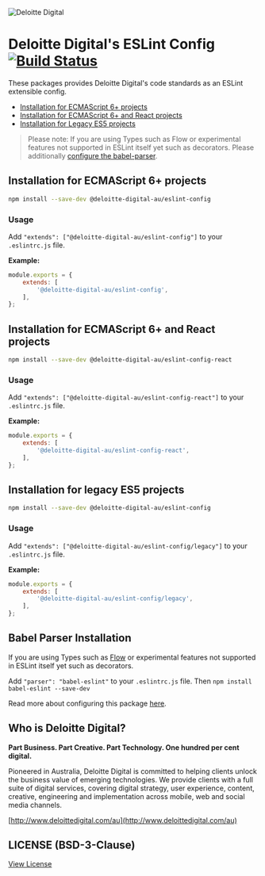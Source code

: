 ![Deloitte Digital](https://raw.githubusercontent.com/DeloitteDigitalAPAC/eslint-config-deloitte/master/dd-logo.png)

# Deloitte Digital's ESLint Config [![Build Status](https://travis-ci.org/DeloitteDigitalAPAC/eslint-config-deloitte.svg?branch=master)](https://travis-ci.org/DeloitteDigitalAPAC/eslint-config-deloitte)


These packages provides Deloitte Digital's code standards as an ESLint extensible config.

- [Installation for ECMAScript 6+ projects](#installation-for-ecmascript-6-projects)
- [Installation for ECMAScript 6+ and React projects](#installation-for-ecmascript-6-and-react-projects)
- [Installation for Legacy ES5 projects](#installation-for-legacy-es5-projects)

> Please note: If you are using Types such as Flow or experimental features not supported in ESLint itself yet such as decorators. Please additionally [configure the babel-parser](#babel-parser-installation).

## Installation for ECMAScript 6+ projects

```bash
npm install --save-dev @deloitte-digital-au/eslint-config
```

### Usage

Add `"extends": ["@deloitte-digital-au/eslint-config"]` to your `.eslintrc.js` file.

**Example:**

```js
module.exports = {
	extends: [
		'@deloitte-digital-au/eslint-config',
	],
};
```

## Installation for ECMAScript 6+ and React projects

```bash
npm install --save-dev @deloitte-digital-au/eslint-config-react
```

### Usage

Add `"extends": ["@deloitte-digital-au/eslint-config-react"]` to your `.eslintrc.js` file.

**Example:**

```js
module.exports = {
	extends: [
		'@deloitte-digital-au/eslint-config-react',
	],
};
```


## Installation for legacy ES5 projects

```bash
npm install --save-dev @deloitte-digital-au/eslint-config
```

### Usage

Add `"extends": ["@deloitte-digital-au/eslint-config/legacy"]` to your `.eslintrc.js` file.

**Example:**

```js
module.exports = {
	extends: [
		'@deloitte-digital-au/eslint-config/legacy',
	],
};
```

## Babel Parser Installation

If you are using Types such as [Flow](https://github.com/facebook/flow) or experimental features not supported in ESLint itself yet such as decorators.

Add `"parser": "babel-eslint"` to your `.eslintrc.js` file. Then `npm install babel-eslint --save-dev`

Read more about configuring this package [here](https://github.com/babel/babel-eslint).

## Who is Deloitte Digital?

**Part Business. Part Creative. Part Technology. One hundred per cent digital.**

Pioneered in Australia, Deloitte Digital is committed to helping clients unlock the business value of emerging technologies. We provide clients with a full suite of digital services, covering digital strategy, user experience, content, creative, engineering and implementation across mobile, web and social media channels.

[http://www.deloittedigital.com/au](http://www.deloittedigital.com/au)

## LICENSE (BSD-3-Clause)
[View License](LICENSE)
